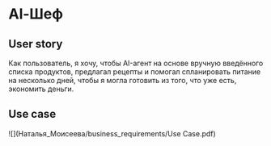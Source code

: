 # Al-Шеф

## User story

Как пользователь, я хочу, чтобы AI-агент на основе вручную введённого списка продуктов, предлагал рецепты и помогал спланировать питание на несколько дней, чтобы я могла готовить из того, что уже есть, экономить деньги.

## Use case 

![](Наталья_Моисеева/business_requirements/Use Case.pdf)